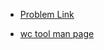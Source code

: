 - [Problem Link](https://codingchallenges.fyi/challenges/challenge-wc/)

- [wc tool man page](https://www.gnu.org/software/coreutils/manual/html_node/wc-invocation.html#wc-invocation/)